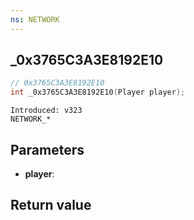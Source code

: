 ```yaml
---
ns: NETWORK
---
```

## _0x3765C3A3E8192E10

```c
// 0x3765C3A3E8192E10
int _0x3765C3A3E8192E10(Player player);
```

```
Introduced: v323
NETWORK_*
```

## Parameters
* **player**:

## Return value
